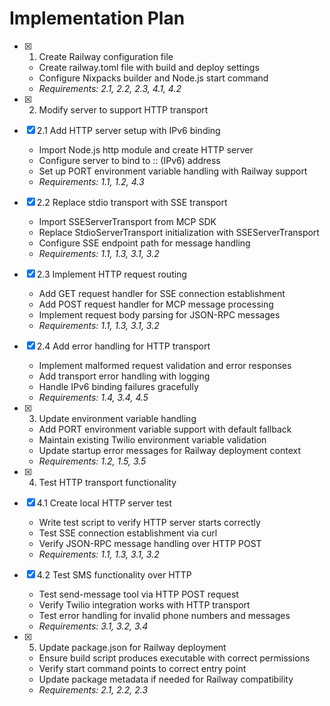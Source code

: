 # Implementation Plan

- [x] 1. Create Railway configuration file
  - Create railway.toml file with build and deploy settings
  - Configure Nixpacks builder and Node.js start command
  - _Requirements: 2.1, 2.2, 2.3, 4.1, 4.2_

- [x] 2. Modify server to support HTTP transport
- [x] 2.1 Add HTTP server setup with IPv6 binding
  - Import Node.js http module and create HTTP server
  - Configure server to bind to :: (IPv6) address
  - Set up PORT environment variable handling with Railway support
  - _Requirements: 1.1, 1.2, 4.3_

- [x] 2.2 Replace stdio transport with SSE transport
  - Import SSEServerTransport from MCP SDK
  - Replace StdioServerTransport initialization with SSEServerTransport
  - Configure SSE endpoint path for message handling
  - _Requirements: 1.1, 1.3, 3.1, 3.2_

- [x] 2.3 Implement HTTP request routing
  - Add GET request handler for SSE connection establishment
  - Add POST request handler for MCP message processing
  - Implement request body parsing for JSON-RPC messages
  - _Requirements: 1.1, 1.3, 3.1, 3.2_

- [x] 2.4 Add error handling for HTTP transport
  - Implement malformed request validation and error responses
  - Add transport error handling with logging
  - Handle IPv6 binding failures gracefully
  - _Requirements: 1.4, 3.4, 4.5_

- [x] 3. Update environment variable handling
  - Add PORT environment variable support with default fallback
  - Maintain existing Twilio environment variable validation
  - Update startup error messages for Railway deployment context
  - _Requirements: 1.2, 1.5, 3.5_

- [x] 4. Test HTTP transport functionality
- [x] 4.1 Create local HTTP server test
  - Write test script to verify HTTP server starts correctly
  - Test SSE connection establishment via curl
  - Verify JSON-RPC message handling over HTTP POST
  - _Requirements: 1.1, 1.3, 3.1, 3.2_

- [x] 4.2 Test SMS functionality over HTTP
  - Test send-message tool via HTTP POST request
  - Verify Twilio integration works with HTTP transport
  - Test error handling for invalid phone numbers and messages
  - _Requirements: 3.1, 3.2, 3.4_

- [x] 5. Update package.json for Railway deployment
  - Ensure build script produces executable with correct permissions
  - Verify start command points to correct entry point
  - Update package metadata if needed for Railway compatibility
  - _Requirements: 2.1, 2.2, 2.3_